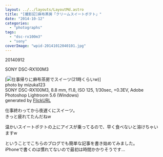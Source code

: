 ```yaml
---
layout: ../../layouts/LayoutMd.astro
title: "[撮影記]麻布茶房「クリームスイートポテト」"
date: "2014-10-12"
categories: 
  - "photographs"
tags: 
  - "dsc-rx100m3"
  - "sony"
coverImage: "wpid-20141012040101.jpg"
---
```


20140912

SONY DSC-RX100M3

[![仕事帰りに麻布茶房でスイーツ(21時くらいw)](/wp/images/15219978202_278f05c3cc_b.jpg)]  
photo by mizuka123  
SONY DSC-RX100M3, 8.8 mm, f1.8, ISO 125, 1/30sec, +0.3EV, Adobe Photoshop Lightroom 5.6 (Windows)  
generated by [FlickURL](https://itunes.apple.com/jp/app/flickurl/id817330241?mt=8)

仕事終わってから夜遅くにスイーツ。  
きっと疲れてたんだねw

温かいスイートポテトの上にアイスが乗ってるので、早く食べないと溶けちゃいますw

ということでこちらのブログでも簡単な記事を書き始めてみました。  
iPhoneで書くのは慣れてないので最初は時間かかりそうです…
